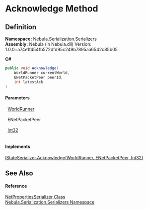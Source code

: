 # Acknowledge Method




## Definition
**Namespace:** <a href="N_Nebula_Serialization_Serializers">Nebula.Serialization.Serializers</a>  
**Assembly:** Nebula (in Nebula.dll) Version: 1.0.0+a74e1f454fb572dfd95c249b7895aa6542c85b05

**C#**
``` C#
public void Acknowledge(
	WorldRunner currentWorld,
	ENetPacketPeer peerId,
	int latestAck
)
```



#### Parameters
<dl><dt>  <a href="T_Nebula_WorldRunner">WorldRunner</a></dt><dd> </dd><dt>  ENetPacketPeer</dt><dd> </dd><dt>  <a href="https://learn.microsoft.com/dotnet/api/system.int32" target="_blank" rel="noopener noreferrer">Int32</a></dt><dd> </dd></dl>

#### Implements
<a href="M_Nebula_Serialization_Serializers_IStateSerializer_Acknowledge">IStateSerializer.Acknowledge(WorldRunner, ENetPacketPeer, Int32)</a>  


## See Also


#### Reference
<a href="T_Nebula_Serialization_Serializers_NetPropertiesSerializer">NetPropertiesSerializer Class</a>  
<a href="N_Nebula_Serialization_Serializers">Nebula.Serialization.Serializers Namespace</a>  
